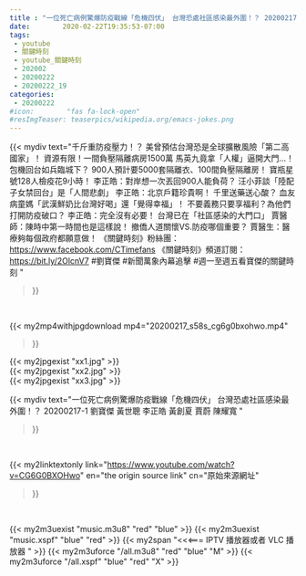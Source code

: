 ```yaml
---
title : "一位死亡病例驚爆防疫戰線「危機四伏」 台灣恐處社區感染最外圍！？ 20200217-1 劉寶傑 黃世聰 李正皓 黃創夏 賈蔚 陳耀寬 "
date:        2020-02-22T19:35:53-07:00
tags:
 - youtube
 - 關鍵時刻
 - youtube_關鍵時刻
 - 202002
 - 20200222
 - 20200222_19
categories:
 - 20200222
#icon:        "fas fa-lock-open"
#resImgTeaser: teaserpics/wikipedia.org/emacs-jokes.png
---
```


{{< mydiv text="千斤重防疫壓力！？ 美曾預估台灣恐是全球擴散風險「第二高國家」！ 資源有限！一間負壓隔離病房1500萬 馬英九竟拿「人權」逼開大門…！ 包機回台如兵臨城下？ 900人預計要5000套隔離衣、100間負壓隔離房！ 寶瓶星號128人檢疫花9小時！ 李正皓：對岸想一次丟回900人能負荷？ 汪小菲談「陸配子女禁回台」是「人間悲劇」 李正皓：北京戶籍珍貴啊！ 千里送藥送心酸？ 血友病童媽「武漢鮮奶比台灣好喝」還「覺得幸福」！ 不要義務只要享福利？為他們打開防疫破口？ 李正皓：完全沒有必要！ 台灣已在「社區感染的大門口」 賈醫師：陳時中第一時間也是這樣說！ 撤僑人道關懷VS.防疫哪個重要？ 賈醫生：醫療夠每個政府都願意做！  《關鍵時刻》粉絲團：https://www.facebook.com/CTimefans 《關鍵時刻》頻道訂閱：https://bit.ly/2OlcnV7  #劉寶傑 #新聞萬象內幕追擊 #週一至週五看寶傑的關鍵時刻 "
>}}
<br>


{{< my2mp4withjpgdownload mp4="20200217_s58s_cg6g0bxohwo.mp4"
>}}

{{< my2jpgexist "xx1.jpg" >}}<br>
{{< my2jpgexist "xx2.jpg" >}}<br>
{{< my2jpgexist "xx3.jpg" >}}<br>



{{< mydiv text="一位死亡病例驚爆防疫戰線「危機四伏」 台灣恐處社區感染最外圍！？ 20200217-1 劉寶傑 黃世聰 李正皓 黃創夏 賈蔚 陳耀寬 "
>}}
<br>

{{< my2linktextonly link="https://www.youtube.com/watch?v=CG6G0BXOHwo"
en="the origin source link" cn="原始來源網址"
>}}


<br>

{{< my2m3uexist "music.m3u8" "red"  "blue" >}} {{< my2m3uexist "music.xspf" "blue" "red"  >}} {{< my2span "<<<=== IPTV 播放器或者 VLC 播放器 " >}} {{< my2m3uforce "/all.m3u8" "red"  "blue" "M" >}} {{< my2m3uforce "/all.xspf" "blue" "red"  "X" >}} 
